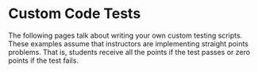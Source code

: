 # Custom Code Tests

The following pages talk about writing your own custom testing scripts. These examples assume that instructors are implementing straight points problems. That is, students receive all the points if the test passes or zero points if the test fails.